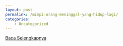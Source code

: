 ```yaml
---
layout: post
permalink: /mimpi-orang-meninggal-yang-hidup-lagi/
categories:
    - Uncategorized
---
```


[Baca Selengkapnya](/03)